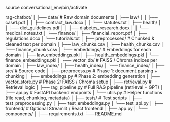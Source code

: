 source conversational_env/bin/activate 

rag-chatbot/
│
├── data/                       # Raw domain documents
│   ├── law/
│   │   ├── case1.pdf
│   │   ├── contract_law.docx
│   │   └── statutes.txt
│   ├── health/
│   │   ├── diet_guidelines.pdf
│   │   ├── diabetes_research.docx
│   │   └── medical_notes.txt
│   └── finance/
│       ├── financial_report.pdf
│       ├── regulations.docx
│       └── tutorials.txt
│
├── preprocessed/               # Chunked & cleaned text per domain
│   ├── law_chunks.csv
│   ├── health_chunks.csv
│   └── finance_chunks.csv
│
├── embeddings/                 # Embeddings for each domain
│   ├── law_embeddings.pkl
│   ├── health_embeddings.pkl
│   └── finance_embeddings.pkl
│
├── vector_db/                  # FAISS / Chroma indices per domain
│   ├── law_index/
│   ├── health_index/
│   └── finance_index/
│
├── src/                        # Source code
│   ├── preprocess.py           # Phase 1: document parsing + chunking
│   ├── embeddings.py           # Phase 2: embedding generation
│   ├── vector_store.py         # Phase 2: FAISS / Chroma setup
│   ├── retrieval.py            # Retrieval logic
│   ├── rag_pipeline.py         # Full RAG pipeline (retrieval + GPT)
│   ├── api.py                  # FastAPI backend endpoints
│   └── utils.py                # Helper functions (file read, chunking, metadata)
│
├── tests/                      # Test scripts
│   ├── test_preprocessing.py
│   ├── test_embeddings.py
│   └── test_api.py
│
├── frontend/                   # Optional Streamlit / React frontend
│   ├── app.py
│   └── components/
│
├── requirements.txt
└── README.md

